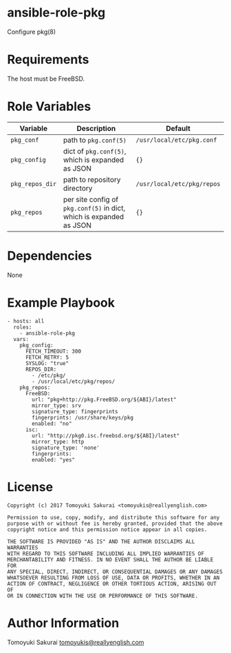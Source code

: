 # ansible-role-pkg

Configure pkg(8)

# Requirements

The host must be FreeBSD.

# Role Variables

| Variable | Description | Default |
|----------|-------------|---------|
| `pkg_conf` | path to `pkg.conf(5)` | `/usr/local/etc/pkg.conf` |
| `pkg_config` | dict of `pkg.conf(5)`, which is expanded as JSON | `{}` |
| `pkg_repos_dir` | path to repository directory | `/usr/local/etc/pkg/repos` |
| `pkg_repos` | per site config of `pkg.conf(5)` in dict, which is expanded as JSON | `{}` |

# Dependencies

None

# Example Playbook

```
- hosts: all
  roles:
    - ansible-role-pkg
  vars:
    pkg_config:
      FETCH_TIMEOUT: 300
      FETCH_RETRY: 5
      SYSLOG: "true"
      REPOS_DIR:
        - /etc/pkg/
        - /usr/local/etc/pkg/repos/
    pkg_repos:
      FreeBSD:
        url: "pkg+http://pkg.FreeBSD.org/${ABI}/latest"
        mirror_type: srv
        signature_type: fingerprints
        fingerprints: /usr/share/keys/pkg
        enabled: "no"
      isc:
        url: "http://pkg0.isc.freebsd.org/${ABI}/latest"
        mirror_type: http
        signature_type: 'none'
        fingerprints:
        enabled: "yes"
```

# License

```
Copyright (c) 2017 Tomoyuki Sakurai <tomoyukis@reallyenglish.com>

Permission to use, copy, modify, and distribute this software for any
purpose with or without fee is hereby granted, provided that the above
copyright notice and this permission notice appear in all copies.

THE SOFTWARE IS PROVIDED "AS IS" AND THE AUTHOR DISCLAIMS ALL WARRANTIES
WITH REGARD TO THIS SOFTWARE INCLUDING ALL IMPLIED WARRANTIES OF
MERCHANTABILITY AND FITNESS. IN NO EVENT SHALL THE AUTHOR BE LIABLE FOR
ANY SPECIAL, DIRECT, INDIRECT, OR CONSEQUENTIAL DAMAGES OR ANY DAMAGES
WHATSOEVER RESULTING FROM LOSS OF USE, DATA OR PROFITS, WHETHER IN AN
ACTION OF CONTRACT, NEGLIGENCE OR OTHER TORTIOUS ACTION, ARISING OUT OF
OR IN CONNECTION WITH THE USE OR PERFORMANCE OF THIS SOFTWARE.
```

# Author Information

Tomoyuki Sakurai <tomoyukis@reallyenglish.com>

